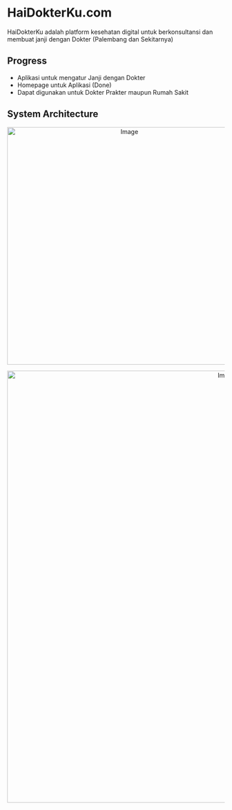 # HaiDokterKu.com
HaiDokterKu adalah platform kesehatan digital untuk berkonsultansi dan membuat janji dengan Dokter (Palembang dan Sekitarnya)

## Progress
- Aplikasi untuk mengatur Janji dengan Dokter
- Homepage untuk Aplikasi (Done)
- Dapat digunakan untuk Dokter Prakter maupun Rumah Sakit

## System Architecture
<p align="center">
	<img src="https://i.imgur.com/9OrLuA6.jpg" alt="Image" height="550"/>


<p align="center">
	<img src="https://i.imgur.com/aKQRbLn.png" alt="Image" height="1000"/>


